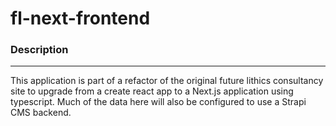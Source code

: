 # fl-next-frontend

### Description

---

This application is part of a refactor of the original future lithics consultancy site to upgrade from a create react app to a Next.js application using typescript. Much of the data here will also be configured to use a Strapi CMS backend.